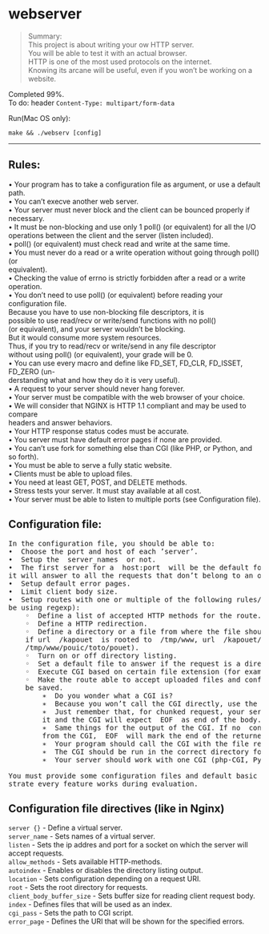 # webserver
>Summary:  
This project is about writing your ow HTTP server.  
You will be able to test it with an actual browser.  
HTTP is one of the most used protocols on the internet.  
Knowing its arcane will be useful, even if you won’t be working on a website.

Completed 99%.  
To do: header `Content-Type: multipart/form-data`

Run(Mac OS only):

    make && ./webserv [config]
---
## Rules:
•  Your program has to take a configuration file as argument, or use a default path.  
•  You can’t  execve  another web server.  
•  Your server must never block and the client can be bounced properly if necessary.  
•  It must be non-blocking and use only  1  poll()  (or equivalent) for all the I/O  
operations between the client and the server (listen included).  
•  poll()  (or equivalent) must check read and write at the same time.  
•  You must never do a read or a write operation without going through  poll()  (or  
equivalent).  
•  Checking the value of  errno  is strictly forbidden after a read or a write operation.  
•  You don’t need to use  poll()  (or equivalent) before reading your configuration file.  
Because you have to use non-blocking file descriptors, it is  
possible to use read/recv or write/send functions with no poll()  
(or equivalent), and your server wouldn’t be blocking.  
But it would consume more system resources.  
Thus, if you try to read/recv or write/send in any file descriptor  
without using poll() (or equivalent), your grade will be 0.  
•  You can use every macro and define like  FD_SET,  FD_CLR,  FD_ISSET,  FD_ZERO  (un-  
derstanding what and how they do it is very useful).  
•  A request to your server should never hang forever.  
•  Your server must be compatible with the  web browser  of your choice.  
•  We will consider that NGINX is HTTP 1.1 compliant and may be used to compare  
headers and answer behaviors.  
•  Your HTTP response status codes must be accurate.  
•  You server must have  default error pages  if none are provided.  
•  You can’t use fork for something else than CGI (like PHP, or Python, and so forth).  
•  You must be able to  serve a fully static website.  
•  Clients must be able to  upload files.  
•  You need at least  GET,  POST, and  DELETE  methods.  
•  Stress tests your server. It must stay available at all cost.  
•  Your server must be able to listen to multiple ports (see Configuration file).
## Configuration file:
<pre>
In the configuration file, you should be able to:  
•  Choose the port and host of each ’server’.  
•  Setup the  server_names  or not.  
•  The first server for a  host:port  will be the default for this  host:port  (that means  
it will answer to all the requests that don’t belong to an other server).  
•  Setup default error pages.  
•  Limit client body size.  
•  Setup routes with one or multiple of the following rules/configuration (routes wont  
be using regexp):  
	◦  Define a list of accepted HTTP methods for the route.  
	◦  Define a HTTP redirection.  
	◦  Define a directory or a file from where the file should be searched (for example,  
	if url  /kapouet  is rooted to  /tmp/www, url  /kapouet/pouic/toto/pouet  is  
	/tmp/www/pouic/toto/pouet).  
	◦  Turn on or off directory listing.  
	◦  Set a default file to answer if the request is a directory.  
	◦  Execute CGI based on certain file extension (for example .php).  
	◦  Make the route able to accept uploaded files and configure where they should  
	be saved.  
		∗  Do you wonder what a CGI is?  
		∗  Because you won’t call the CGI directly, use the full path as  PATH_INFO.  
		∗  Just remember that, for chunked request, your server needs to unchunked  
		it and the CGI will expect  EOF  as end of the body.  
		∗  Same things for the output of the CGI. If no  content_length  is returned  
		from the CGI,  EOF  will mark the end of the returned data.  
		∗  Your program should call the CGI with the file requested as first argument.  
		∗  The CGI should be run in the correct directory for relative path file access.  
		∗  Your server should work with one CGI (php-CGI, Python, and so forth).  
		
You must provide some configuration files and default basic files to test and demon-  
strate every feature works during evaluation.
</pre>
## Configuration file directives (like in Nginx)
`server {}` - Define a virtual server.  
`server_name` - Sets names of a virtual server.  
`listen` - Sets the ip addres and port for a  socket on which the server will accept requests.  
`allow_methods` - Sets available HTTP-methods.  
`autoindex` - Enables or disables the directory listing output.  
`location` - Sets configuration depending on a request URI.  
`root` - Sets the root directory for requests.  
`client_body_buffer_size` - Sets buffer size for reading client request body.  
`index` - Defines files that will be used as an index.    
`cgi_pass` - Sets the path to CGI script.  
`error_page` - Defines the URI that will be shown for the specified errors.  

